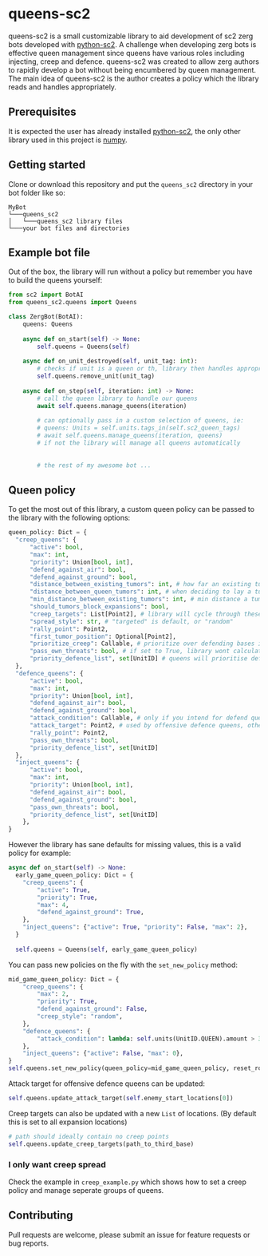 # queens-sc2
queens-sc2 is a small customizable library to aid development of sc2 zerg bots developed with [python-sc2](https://github.com/BurnySc2/python-sc2). A challenge when developing zerg bots is effective queen management since queens have various roles including injecting, creep and defence. 
queens-sc2 was created to allow zerg authors to rapidly develop a bot without being encumbered by queen management. The main idea of queens-sc2 is the author creates a policy which the library reads and handles appropriately.

## Prerequisites 
It is expected the user has already installed [python-sc2](https://github.com/BurnySc2/python-sc2), the only other library used in this project is [numpy](https://numpy.org/).

## Getting started
Clone or download this repository and put the `queens_sc2` directory in your bot folder like so:
```
MyBot
└───queens_sc2
│   └───queens_sc2 library files
└───your bot files and directories
```

## Example bot file
Out of the box, the library will run without a policy but remember you have to build the queens yourself:
```python
from sc2 import BotAI
from queens_sc2.queens import Queens

class ZergBot(BotAI):
    queens: Queens
    
    async def on_start(self) -> None:
        self.queens = Queens(self)
        
    async def on_unit_destroyed(self, unit_tag: int):
        # checks if unit is a queen or th, library then handles appropriately
        self.queens.remove_unit(unit_tag)
        
    async def on_step(self, iteration: int) -> None:
        # call the queen library to handle our queens
        await self.queens.manage_queens(iteration)
        
        # can optionally pass in a custom selection of queens, ie:
        # queens: Units = self.units.tags_in(self.sc2_queen_tags)
        # await self.queens.manage_queens(iteration, queens)
        # if not the library will manage all queens automatically
        
        
        # the rest of my awesome bot ...
```

## Queen policy
To get the most out of this library, a custom queen policy can be passed to the library with the following options:
```python
queen_policy: Dict = {
  "creep_queens": {
      "active": bool,
      "max": int,
      "priority": Union[bool, int],
      "defend_against_air": bool,
      "defend_against_ground": bool,
      "distance_between_existing_tumors": int, # how far an existing tumor can spread to
      "distance_between_queen_tumors": int, # when deciding to lay a tumor, queen should leave this much distance between existing tumors
      "min_distance_between_existing_tumors": int, # min distance a tumor is allowed to spread to
      "should_tumors_block_expansions": bool,
      "creep_targets": List[Point2], # library will cycle through these locations
      "spread_style": str, # "targeted" is default, or "random"
      "rally_point": Point2,
      "first_tumor_position": Optional[Point2],
      "prioritize_creep": Callable, # prioritize over defending bases if energy is available?
      "pass_own_threats": bool, # if set to True, library wont calculate enemy near bases, you should pass air and ground threats to manage_queens() method
      "priority_defence_list", set[UnitID] # queens will prioritise defending these unit types over all other jobs
  },
  "defence_queens": {
      "active": bool,
      "max": int,
      "priority": Union[bool, int],
      "defend_against_air": bool,
      "defend_against_ground": bool,
      "attack_condition": Callable, # only if you intend for defend queens to turn offensive
      "attack_target": Point2, # used by offensive defence queens, otherwise not required
      "rally_point": Point2,
      "pass_own_threats": bool,
      "priority_defence_list", set[UnitID]
  },
  "inject_queens": {
      "active": bool,
      "max": int,
      "priority": Union[bool, int],
      "defend_against_air": bool,
      "defend_against_ground": bool,
      "pass_own_threats": bool,
      "priority_defence_list", set[UnitID]
    },
}
```

However the library has sane defaults for missing values, this is a valid policy for example:
```python
async def on_start(self) -> None:
  early_game_queen_policy: Dict = {
    "creep_queens": {
        "active": True,
        "priority": True,
        "max": 4,
        "defend_against_ground": True,
    },
    "inject_queens": {"active": True, "priority": False, "max": 2},
  }
  
  self.queens = Queens(self, early_game_queen_policy)
```

You can pass new policies on the fly with the `set_new_policy` method:
```python
mid_game_queen_policy: Dict = {
    "creep_queens": {
        "max": 2,
        "priority": True,
        "defend_against_ground": False,
        "creep_style": "random",
    },
    "defence_queens": {
        "attack_condition": lambda: self.units(UnitID.QUEEN).amount > 30,
    },
    "inject_queens": {"active": False, "max": 0},
}
self.queens.set_new_policy(queen_policy=mid_game_queen_policy, reset_roles=True)
```

Attack target for offensive defence queens can be updated:
```python
self.queens.update_attack_target(self.enemy_start_locations[0])
```

Creep targets can also be updated with a new `List` of locations. (By default this is set to all expansion locations)
```python
# path should ideally contain no creep points
self.queens.update_creep_targets(path_to_third_base)
```

### I only want creep spread
Check the example in `creep_example.py` which shows how to set a creep policy and manage seperate groups of queens.

## Contributing
Pull requests are welcome, please submit an issue for feature requests or bug reports.
